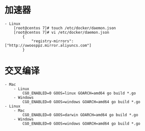 # 加速器
	- Linux
		[root@centos 7]# touch /etc/docker/daemon.json
		[root@centos 7]# vi /etc/docker/daemon.json
			{
 				"registry-mirrors": ["http://uwoosppz.mirror.aliyuncs.com"]
			}
# 交叉编译
	- Mac
		- Linux
			CGO_ENABLED=0 GOOS=linux GOARCH=amd64 go build *.go
		- Windows
			CGO_ENABLED=0 GOOS=windows GOARCH=amd64 go build *.go
	- Linux
		- Mac
			CGO_ENABLED=0 GOOS=darwin GOARCH=amd64 go build *.go
		- Windows
			CGO_ENABLED=0 GOOS=windows GOARCH=amd64 go build *.go